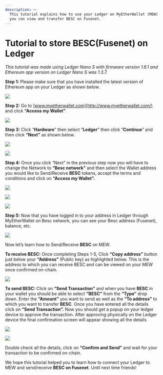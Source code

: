 ```yaml
---
description: >-
  This tutorial explains how to use your Ledger on MyEtherWallet (MEW) so that
  you can view and transfer BESC on Fusenet.
---
```


# Tutorial to store BESC\(Fusenet\) on Ledger



_This tutorial was made using Ledger Nano S with firmware version 1.6.1 and Ethereum app version on Ledger Nano S was 1.3.7._

**Step 1:** Please make sure that you have installed the latest version of Ethereum app on your Ledger as shown below.

![](../../.gitbook/assets/0%20%282%29.png)

**Step 2:** Go to [www.myetherwallet.com](http://www.myetherwallet.com/) and click **“Access my Wallet”**.

![](../../.gitbook/assets/1%20%285%29.png)

**Step 3:** Click “**Hardware**” then select “**Ledger**” then click “**Continue**” and then click **“Next”** as shown below.

![](../../.gitbook/assets/2%20%285%29.png)

![](../../.gitbook/assets/3%20%284%29.png)

**Step 4:** Once you click “Next” in the previous step now you will have to change the Network to **“Besc network”** and then select the Wallet address you would like to Send/Receive **BESC** tokens, accept the terms and conditions and click on **“Access my Wallet”.**

![](../../.gitbook/assets/4%20%285%29.png)

![](../../.gitbook/assets/5%20%283%29.png)

![](../../.gitbook/assets/6%20%284%29.png)

**Step 5:** Now that you have logged in to your address in Ledger through MyEtherWallet on Besc network, you can see your Besc address \(Fusenet\), balance, etc.

![](../../.gitbook/assets/7%20%283%29.png)

Now let’s learn how to Send/Receive **BESC** on MEW.

**To receive BESC:** Once completing Steps 1-5, Click **“Copy address”** button just below your **“Address”** \(Public key\) as highlighted below. This is the address to which you can receive BESC and can be viewed on your MEW once confirmed on-chain.

![](../../.gitbook/assets/8%20%283%29.png)

**To send BESC:** Click on **“Send Transaction”** and when you have **BESC** in your wallet you should be able to select **“BESC”** from the **“Type”** drop down. Enter the **“Amount”** you want to send as well as the **“To address”** to which you want to transfer **BESC**. Once you have entered all the details click on **“Send Transaction”.** Now you should get a popup on your ledger device to approve the transaction. After approving physically on the Ledger device the final confirmation screen will appear showing all the details

![](../../.gitbook/assets/9%20%283%29.png)

![](../../.gitbook/assets/10%20%283%29.png)

Double check all the details, click on **“Confirm and Send”** and wait for your transaction to be confirmed on-chain.

We hope this tutorial helped you to learn how to connect your Ledger to MEW and send/receive **BESC on Fusenet**. Until next time friends!

